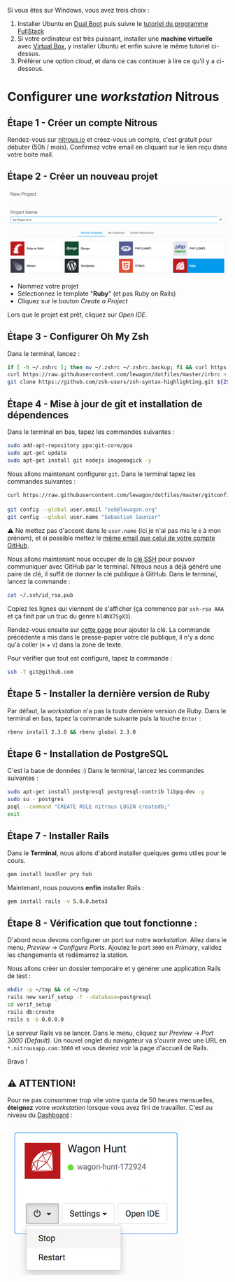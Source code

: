 Si vous êtes sur Windows, vous avez trois choix :

1. Installer Ubuntu en [Dual Boot](http://www.everydaylinuxuser.com/2015/11/how-to-install-ubuntu-linux-alongside.html) puis suivre le [tutoriel du programme FullStack](https://github.com/lewagon/setup/blob/master/UBUNTU.md)
1. Si votre ordinateur est très puissant, installer une **machine virtuelle** avec [Virtual Box](https://www.virtualbox.org/), y installer Ubuntu et enfin suivre le même tutoriel ci-dessus.
1. Préférer une option _cloud_, et dans ce cas continuer à lire ce qu'il y a ci-dessous.

# Configurer une _workstation_ Nitrous

## Étape 1 - Créer un compte Nitrous

Rendez-vous sur [nitrous.io](https://www.nitrous.io) et créez-vous un compte, c'est gratuit pour débuter (50h / mois).
Confirmez votre email en cliquant sur le lien reçu dans votre boite mail.

## Étape 2 - Créer un nouveau projet

![](img/new_nitrous_project.png)

- Nommez votre projet
- Sélectionnez le template "**Ruby**" (et pas Ruby on Rails)
- Cliquez sur le bouton _Create a Project_

Lors que le projet est prêt, cliquez sur _Open IDE_.

## Étape 3 - Configurer Oh My Zsh

Dans le terminal, lancez :

```bash
if [ -h ~/.zshrc ]; then mv ~/.zshrc ~/.zshrc.backup; fi && curl https://raw.githubusercontent.com/lewagon/dotfiles/master/zshrc > ~/.zshrc
curl https://raw.githubusercontent.com/lewagon/dotfiles/master/irbrc > ~/.irbrc
git clone https://github.com/zsh-users/zsh-syntax-highlighting.git ${ZSH_CUSTOM:-~/.oh-my-zsh/custom}/plugins/zsh-syntax-highlighting
```

## Étape 4 - Mise à jour de git et installation de dépendences

Dans le terminal en bas, tapez les commandes suivantes :

```bash
sudo add-apt-repository ppa:git-core/ppa
sudo apt-get update
sudo apt-get install git nodejs imagemagick -y
```

Nous allons maintenant configurer `git`. Dans le terminal tapez les commandes suivantes :

```bash
curl https://raw.githubusercontent.com/lewagon/dotfiles/master/gitconfig > ~/.gitconfig

git config --global user.email "seb@lewagon.org"
git config --global user.name "Sebastien Saunier"
```

:warning: Ne mettez pas d'accent dans le `user.name` (ici je n'ai pas mis le `é` à mon prénom),
et si possible mettez le [même email que celui de votre compte GitHub](https://github.com/settings/emails).

Nous allons maintenant nous occuper de la [clé SSH](https://fr.wikipedia.org/wiki/Secure_Shell#SSH_avec_authentification_par_cl.C3.A9s) pour pouvoir communiquer avec GitHub par le terminal. Nitrous nous a déjà généré une paire de clé, il suffit de donner la clé publique à GitHub. Dans le terminal, lancez la commande :

```bash
cat ~/.ssh/id_rsa.pub
```

Copiez les lignes qui viennent de s'afficher (ça commence par `ssh-rsa AAA` et ça finit par un truc du genre `hl4NX7SgX3`).

Rendez-vous ensuite sur [cette page](https://github.com/settings/ssh) pour ajouter la clé.
La commande précédente a mis dans le presse-papier votre clé publique, il n'y a donc qu'à
coller (`⌘` + `V`) dans la zone de texte.

Pour vérifier que tout est configuré, tapez la commande :

```bash
ssh -T git@github.com
```

## Étape 5 - Installer la dernière version de Ruby

Par défaut, la _workstation_ n'a pas la toute dernière version de Ruby. Dans le terminal en bas,
tapez la commande suivante puis la touche `Enter` :

```bash
rbenv install 2.3.0 && rbenv global 2.3.0
```

## Étape 6 - Installation de PostgreSQL

C'est la base de données :) Dans le terminal, lancez les commandes suivantes :

```bash
sudo apt-get install postgresql postgresql-contrib libpq-dev -y
sudo su - postgres
psql --command "CREATE ROLE nitrous LOGIN createdb;"
exit
```

## Étape 7 - Installer Rails

Dans le **Terminal**, nous allons d'abord installer quelques gems utiles pour le cours.

```bash
gem install bundler pry hub
```

Maintenant, nous pouvons **enfin** installer Rails :

```bash
gem install rails -v 5.0.0.beta3
```

## Étape 8 - Vérification que tout fonctionne :

D'abord nous devons configurer un port sur notre _workstation_. Allez dans le menu,
_Preview_ -> _Configure Ports_. Ajoutez le port `3000` en _Primary_, validez les changements
et redémarrez la station.

Nous allons créer un dossier temporaire et y générer une application Rails de test :

```bash
mkdir -p ~/tmp && cd ~/tmp
rails new verif_setup -T --database=postgresql
cd verif_setup
rails db:create
rails s -b 0.0.0.0
```

Le serveur Rails va se lancer. Dans le menu, cliquez sur _Preview_ -> _Port 3000 (Default)_. Un
nouvel onglet du navigateur va s'ouvrir avec une URL en `*.nitrousapp.com:3000` et vous devriez
voir la page d'accueil de Rails.

Bravo !

## :warning: ATTENTION!

Pour ne pas consommer trop vite votre quota de 50 heures mensuelles, **éteignez** votre _workstation_
lorsque vous avez fini de travailler. C'est au niveau du [Dashboard](https://www.nitrous.io/app/#/dashboard/) :

![éteigner la workstation à partir du dashboard](img/stop_nitrous.png)

